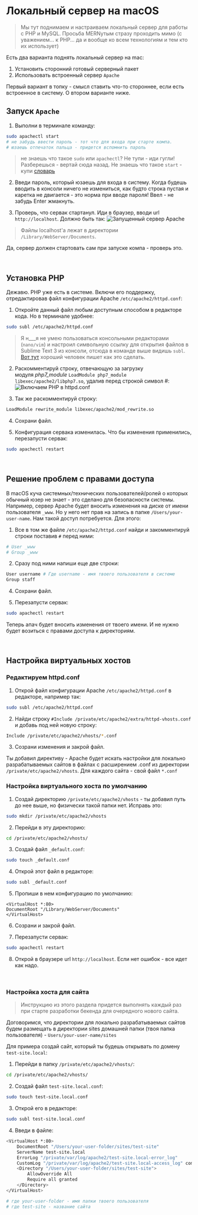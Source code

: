# Локальный сервер на macOS

>Мы тут поднимаем и настраиваем локальный сервер для работы с PHP и MySQL.
>Просьба MERNутым стразу проходить мимо (с уважением... к PHP... да и вообще ко всем технологиям и тем кто их использует)

Есть два варианта поднять локальный сервер на mac:

1. Установить сторонний готовый серверный пакет
2. Использовать встроенный сервер ```Apache```

Первый вариант в топку - смысл ставить что-то стороннее, если есть встроенное в систему. О втором варианте ниже.

## Запуск ```Apache```

1. Выполни в терминале команду:
```bash
sudo apachectl start
# не забудь ввести пароль - тот что для входа при старте компа.
# юзаешь отпечаток пальца - придется вспомнить пароль
```
> не знаешь что такое `sudo` или `apachectl`? Не тупи \- иди гугли! Разберешься \- вертай сюда назад.
> Не знаешь что такое `start` \- купи [словарь](https://www.ozon.ru/context/detail/id/5817303/)

2. Введи пароль, который юзаешь для входа в систему. Когда будешь вводить в консоли ничего не измениться, как будто строка пустая и каретка не двигается \- это норма при вводе пароля! Ввел \- не забудь Enter жмакнуть.

3. Проверь, что сервак стартанул. Иди в браузер, вводи url `http://localhost`. Должно быть так:
![Запущенный сервер Apache](../../images/apache-working.png)
> Файлы localhost'а лежат в директории `/Library/WebServer/Documents`.

Да, сервер должен стартовать сам при запуске компа - проверь это.

<br>

## Установка PHP

Дежавю. PHP уже есть в системе. Включи его поддержку, отредактировав файл конфигурации Apache ```/etc/apache2/httpd.conf```:

1. Откройте данный файл любым доступным способом в редакторе кода. Но в терминале удобнее:
```bash
sudo subl /etc/apache2/httpd.conf
```
> Я н___я не умею пользоваться консольными редакторами (```nano/vim```) и настроил символьную ссылку для открытия файлов в Sublime Text 3 из консоли, отсюда в команде выше видишь ```subl```.
> [Вот тут](https://panjeh.medium.com/open-sublime-text-3-from-terminal-in-macos-linux-837d3eea3156) хороший человек пишет как это сделать.

2. Раскомментируй строку, отвечающую за загрузку модуля *php7_module* `LoadModule php7_module libexec/apache2/libphp7.so`, удалив перед строкой символ #:
![Включаем PHP в httpd.conf](../../images/local-conf.png)
    
3. Так же раскомментируй строку:
```bash
LoadModule rewrite_module libexec/apache2/mod_rewrite.so
```

4. Сохрани файл.
    
5. Конфигурация сервака изменилась. Что бы изменения применились, перезапусти сервак:
```bash
sudo apachectl restart
```

<br>

## Решение проблем с правами доступа

В macOS куча системных/технических пользователей/ролей о которых обычный юзер не знает - это сделано для безопасности системы. Например, сервер Apache будет вносить изменения на диске от имени пользователя ```_www```. Но у него нет прав на запись в папке ```/Users/your-user-name```. Нам такой доступ потребуется. Для этого:


1. Все в том же файле ```/etc/apache2/httpd.conf``` найди и закомментируй строки поставив ```#``` перед ними:
```bash
# User _www
# Group _www
```

2. Сразу под ними напиши еще две строки:
```bash
User username # Где username - имя твоего пользователя в системе
Group staff
```

4. Сохрани файл.
    
5. Перезапусти сервак:
```bash
sudo apachectl restart
```

Теперь апач будет вносить изменения от твоего имени. И не нужно будет возиться с правами доступа к директориям.

<br>

## Настройка виртуальных хостов

### Редактируем httpd.conf

1. Открой файл конфигурации Apache ```/etc/apache2/httpd.conf``` в редакторе, например так:
```bash
sudo subl /etc/apache2/httpd.conf
```

2. Найди строку ```#Include /private/etc/apache2/extra/httpd-vhosts.conf``` и добавь под ней новую строку:
```bash
Include /private/etc/apache2/vhosts/*.conf
```

3. Созрани изменения и закрой файл.

Ты добавил директиву - Apache будет искать настройки для локально разрабатываемых сайтов в файлах с расширением .conf из директории ```/private/etc/apache2/vhosts```. Для каждого сайта - свой файл ```*.conf```

### Настройка виртуального хоста по умолчанию

1. Создай директорию ```/private/etc/apache2/vhosts``` -  ты добавил путь до нее выше, но физически такой папки нет. Исправь это:
```bash
sudo mkdir /private/etc/apache2/vhosts
```

2. Перейди в эту директорию:
```bash
cd /private/etc/apache2/vhosts/
```

3. Создай файл ```_default.conf```:
```bash
sudo touch _default.conf
```

4. Открой этот файл в редакторе:
```bash
sudo subl _default.conf
```

5. Пропиши в нем конфигурацию по умолчанию:
```text
<VirtualHost *:80>
DocumentRoot "/Library/WebServer/Documents"
</VirtualHost>
```

6. Созрани и закрой файл.

7. Перезапусти сервак:
```bash
sudo apachectl restart
```

8. Открой в браузере url `http://localhost`. Если нет ошибок - все идет как надо.

<br>

### Настройка хоста для сайта

> Инструкцию из этого раздела придется выполнять каждый раз при старте разработки бекенда для очередного нового сайта.

Договоримся, что директории для локально разрабатываемых сайтов будем размещать в директории sites домашней папки (твоя папка пользователя) - ```Users/your-user-name/sites```

Для примера создай сайт, который ты будешь открывать по домену ```test-site.local```:

1. Перейди в папку ```/private/etc/apache2/vhosts/```:
```bash
cd /private/etc/apache2/vhosts/
```

2. Создай файл ```test-site.local.conf```:
```bash
sudo touch test-site.local.conf
```

3. Открой его в редакторе:
```bash
sudo subl test-site.local.conf
```

4. Введи в файле:
```bash
<VirtualHost *:80>
	DocumentRoot "/Users/your-user-folder/sites/test-site"
	ServerName test-site.local
	ErrorLog "/private/var/log/apache2/test-site.local-error_log"
	CustomLog "/private/var/log/apache2/test-site.local-access_log" common
	<Directory "/Users/your-user-folder/sites/test-site">
		AllowOverride All
		Require all granted
	</Directory>
</VirtualHost>

# где your-user-folder - имя папки твоего пользователя
# где test-site - название сайта
```